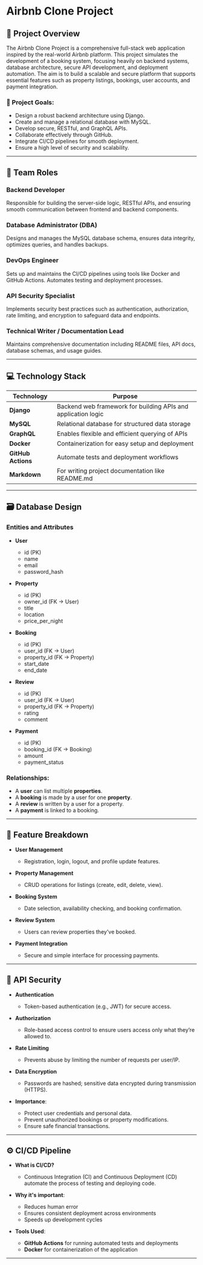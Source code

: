 # Airbnb Clone Project

## 📌 Project Overview
The Airbnb Clone Project is a comprehensive full-stack web application inspired by the real-world Airbnb platform. This project simulates the development of a booking system, focusing heavily on backend systems, database architecture, secure API development, and deployment automation. The aim is to build a scalable and secure platform that supports essential features such as property listings, bookings, user accounts, and payment integration.

### 🎯 Project Goals:
- Design a robust backend architecture using Django.
- Create and manage a relational database with MySQL.
- Develop secure, RESTful, and GraphQL APIs.
- Collaborate effectively through GitHub.
- Integrate CI/CD pipelines for smooth deployment.
- Ensure a high level of security and scalability.

---

## 👥 Team Roles

### Backend Developer
Responsible for building the server-side logic, RESTful APIs, and ensuring smooth communication between frontend and backend components.

### Database Administrator (DBA)
Designs and manages the MySQL database schema, ensures data integrity, optimizes queries, and handles backups.

### DevOps Engineer
Sets up and maintains the CI/CD pipelines using tools like Docker and GitHub Actions. Automates testing and deployment processes.

### API Security Specialist
Implements security best practices such as authentication, authorization, rate limiting, and encryption to safeguard data and endpoints.

### Technical Writer / Documentation Lead
Maintains comprehensive documentation including README files, API docs, database schemas, and usage guides.

---

## 💻 Technology Stack

| Technology      | Purpose                                                       |
|----------------|---------------------------------------------------------------|
| **Django**      | Backend web framework for building APIs and application logic |
| **MySQL**       | Relational database for structured data storage               |
| **GraphQL**     | Enables flexible and efficient querying of APIs               |
| **Docker**      | Containerization for easy setup and deployment                |
| **GitHub Actions** | Automate tests and deployment workflows                     |
| **Markdown**    | For writing project documentation like README.md             |

---

## 🗃️ Database Design

### Entities and Attributes

- **User**
  - id (PK)
  - name
  - email
  - password_hash

- **Property**
  - id (PK)
  - owner_id (FK → User)
  - title
  - location
  - price_per_night

- **Booking**
  - id (PK)
  - user_id (FK → User)
  - property_id (FK → Property)
  - start_date
  - end_date

- **Review**
  - id (PK)
  - user_id (FK → User)
  - property_id (FK → Property)
  - rating
  - comment

- **Payment**
  - id (PK)
  - booking_id (FK → Booking)
  - amount
  - payment_status

### Relationships:
- A **user** can list multiple **properties**.
- A **booking** is made by a user for one **property**.
- A **review** is written by a user for a property.
- A **payment** is linked to a booking.

---

## 🚀 Feature Breakdown

- **User Management**
  - Registration, login, logout, and profile update features.

- **Property Management**
  - CRUD operations for listings (create, edit, delete, view).

- **Booking System**
  - Date selection, availability checking, and booking confirmation.

- **Review System**
  - Users can review properties they've booked.

- **Payment Integration**
  - Secure and simple interface for processing payments.

---

## 🔐 API Security

- **Authentication**
  - Token-based authentication (e.g., JWT) for secure access.

- **Authorization**
  - Role-based access control to ensure users access only what they’re allowed to.

- **Rate Limiting**
  - Prevents abuse by limiting the number of requests per user/IP.

- **Data Encryption**
  - Passwords are hashed; sensitive data encrypted during transmission (HTTPS).

- **Importance**:
  - Protect user credentials and personal data.
  - Prevent unauthorized bookings or property modifications.
  - Ensure safe financial transactions.

---

## ⚙️ CI/CD Pipeline

- **What is CI/CD?**
  - Continuous Integration (CI) and Continuous Deployment (CD) automate the process of testing and deploying code.

- **Why it's important**:
  - Reduces human error
  - Ensures consistent deployment across environments
  - Speeds up development cycles

- **Tools Used**:
  - **GitHub Actions** for running automated tests and deployments
  - **Docker** for containerization of the application

---


